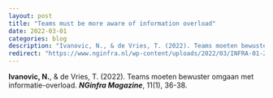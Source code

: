```yaml
---
layout: post
title: "Teams must be more aware of information overload"
date: 2022-03-01
categories: blog
description: "Ivanovic, N., & de Vries, T. (2022). Teams moeten bewuster omgaan met informatie-overload. NGinfra Magazine, 11(1), 36-38"
redirect: "https://www.nginfra.nl/wp-content/uploads/2022/03/INFRA-01-2022-MR.pdf#page=36"
---
```


**Ivanovic, N.**, & de Vries, T. (2022). Teams moeten bewuster omgaan met informatie-overload. **_NGinfra Magazine_**, 11(1), 36-38.
